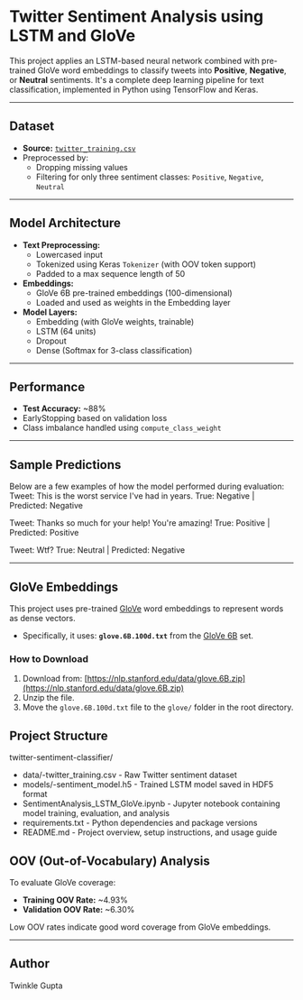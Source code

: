 #  Twitter Sentiment Analysis using LSTM and GloVe

This project applies an LSTM-based neural network combined with pre-trained GloVe word embeddings to classify tweets into **Positive**, **Negative**, or **Neutral** sentiments. It's a complete deep learning pipeline for text classification, implemented in Python using TensorFlow and Keras.

---

##  Dataset

- **Source:** [`twitter_training.csv`](./data/twitter_training.csv)
- Preprocessed by:
  - Dropping missing values
  - Filtering for only three sentiment classes: `Positive`, `Negative`, `Neutral`

---

##  Model Architecture

- **Text Preprocessing:**
  - Lowercased input
  - Tokenized using Keras `Tokenizer` (with OOV token support)
  - Padded to a max sequence length of 50
- **Embeddings:**
  - GloVe 6B pre-trained embeddings (100-dimensional)
  - Loaded and used as weights in the Embedding layer
- **Model Layers:**
  - Embedding (with GloVe weights, trainable)
  - LSTM (64 units)
  - Dropout
  - Dense (Softmax for 3-class classification)

---

## Performance

- **Test Accuracy:** ~88%
- EarlyStopping based on validation loss
- Class imbalance handled using `compute_class_weight`

---

##  Sample Predictions

Below are a few examples of how the model performed during evaluation:
Tweet: This is the worst service I've had in years.
True: Negative | Predicted: Negative 

Tweet: Thanks so much for your help! You're amazing!
True: Positive | Predicted: Positive 

Tweet: Wtf?
True: Neutral | Predicted: Negative 

---
##  GloVe Embeddings

This project uses pre-trained [GloVe](https://nlp.stanford.edu/projects/glove/) word embeddings to represent words as dense vectors.

- Specifically, it uses: **`glove.6B.100d.txt`** from the [GloVe 6B](https://nlp.stanford.edu/data/glove.6B.zip) set.

### How to Download

1. Download from: [https://nlp.stanford.edu/data/glove.6B.zip](https://nlp.stanford.edu/data/glove.6B.zip)
2. Unzip the file.
3. Move the `glove.6B.100d.txt` file to the `glove/` folder in the root directory.

## Project Structure

twitter-sentiment-classifier/
- data/-twitter_training.csv - Raw Twitter sentiment dataset
- models/-sentiment_model.h5 - Trained LSTM model saved in HDF5 format
- SentimentAnalysis_LSTM_GloVe.ipynb - Jupyter notebook containing model training, evaluation, and analysis
- requirements.txt - Python dependencies and package versions
- README.md - Project overview, setup instructions, and usage guide


##  OOV (Out-of-Vocabulary) Analysis

To evaluate GloVe coverage:

- **Training OOV Rate:** ~4.93%
- **Validation OOV Rate:** ~6.30%

Low OOV rates indicate good word coverage from GloVe embeddings.

---

## Author
Twinkle Gupta


